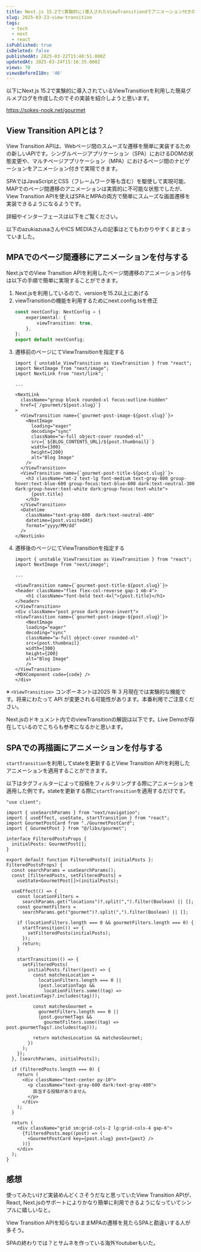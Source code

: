 ```yaml
---
title: Next.js 15.2で(実験的に)導入されたViewTransitiondでアニメーション付きのグルメブログを作成してみた
slug: 2025-03-23-view-transition
tags:
  - tech
  - next
  - react
isPublished: true
isDeleted: false
publishedAt: 2025-03-22T15:48:51.000Z
updatedAt: 2025-03-24T15:16:35.000Z
views: 70
viewsBeforeI18n: '46'
---
```


以下にNext.js 15.2で実験的に導入されているViewTransitionを利用した簡易グルメブログを作成したのでその実装を紹介しようと思います。

https://sokes-nook.net/gourmet


## View Transition APIとは？
View Transition APIは、Webページ間のスムーズな遷移を簡単に実装するための新しいAPIです。シングルページアプリケーション（SPA）におけるDOMの状態変更や、マルチページアプリケーション（MPA）におけるページ間のナビゲーションをアニメーション付きで実現できます。

SPAではJavaScriptとCSS（フレームワーク等も含む）を駆使して実現可能、MAPでのページ間遷移のアニメーションは実質的に不可能な状態でしたが、View Transition APIを使えばSPAとMPAの両方で簡単にスムーズな画面遷移を実装できるようになるようです。

詳細やインターフェースは以下をご覧ください。
<Bookmark href="https://developer.mozilla.org/en-US/docs/Web/API/View_Transition_API" />

以下のazukiazusaさんやICS MEDIAさんの記事はとてもわかりやすくまとまっていました。
<Bookmark href="https://azukiazusa.dev/blog/declarative-page-transition-animation-with-react-viewtransition-component/" />

<Bookmark href="https://ics.media/entry/230510/" />

## MPAでのページ間遷移にアニメーションを付与する
Next.jsでのView Transition APIを利用したページ間遷移のアニメーション付与は以下の手順で簡単に実現することができます。
1. Next.jsを利用しているので、versionを15.2以上にあげる
2. viewTransitionの機能を利用するためにnext.config.tsを修正
    ```ts:next.config.ts
    const nextConfig: NextConfig = {
        experimental: {
            viewTransition: true,
        },
    };
    export default nextConfig;
    ```
3. 遷移前のページにてViewTransitionを指定する
    ```tsx:app/gourmet/page.tsx
    import { unstable_ViewTransition as ViewTransition } from "react";
    import NextImage from "next/image";
    import NextLink from "next/link";
    
    ...

    <NextLink
      className="group block rounded-xl focus:outline-hidden"
      href={`/gourmet/${post.slug}`}
    >
      <ViewTransition name={`gourmet-post-image-${post.slug}`}>
        <NextImage
          loading="eager"
          decoding="sync"
          className="w-full object-cover rounded-xl"
          src={`${BLOG_CONTENTS_URL}/${post.thumbnail}`}
          width={300}
          height={200}
          alt="Blog Image"
        />
      </ViewTransition>
      <ViewTransition name={`gourmet-post-title-${post.slug}`}>
        <h3 className="mt-2 text-lg font-medium text-gray-800 group-hover:text-blue-600 group-focus:text-blue-600 dark:text-neutral-300 dark:group-hover:text-white dark:group-focus:text-white">
          {post.title}
        </h3>
      </ViewTransition>
      <Datetime
        className="text-gray-600  dark:text-neutral-400"
        datetime={post.visitedAt}
        format="yyyy/MM/dd"
      />
    </NextLink>
    ```
4. 遷移後のページにてViewTransitionを指定する
    ```tsx:app/gourmet/[slug]/page.tsx
    import { unstable_ViewTransition as ViewTransition } from "react";
    import NextImage from "next/image";
    
    ...

    <ViewTransition name={`gourmet-post-title-${post.slug}`}>
    <header className="flex flex-col-reverse gap-1 mb-4">
        <h1 className="font-bold text-4xl">{post.title}</h1>
    </header>
    </ViewTransition>
    <div className="post prose dark:prose-invert">
    <ViewTransition name={`gourmet-post-image-${post.slug}`}>
        <NextImage
        loading="eager"
        decoding="sync"
        className="w-full object-cover rounded-xl"
        src={post.thumbnail}
        width={300}
        height={200}
        alt="Blog Image"
        />
    </ViewTransition>
    <MDXComponent code={code} />
    </div>
    ```

※ `<ViewTransition>` コンポーネントは2025 年 3 月現在では実験的な機能です。将来にわたって API が変更される可能性があります。本番利用でご注意ください。

Next.jsのドキュメント内でのviewTransitionの解説は以下です。Live Demoが存在しているのでこちらも参考になるかと思います。
<Bookmark href="https://nextjs.org/docs/app/api-reference/config/next-config-js/viewTransition" />

## SPAでの再描画にアニメーションを付与する
`startTransition`を利用してstateを更新するとView Transition APIを利用したアニメーションを適用することができます。

以下はタグフィルターによって投稿をフィルタリングする際にアニメーションを適用した例です。stateを更新する際に`startTransition`を適用するだけです。

```tsx:FilteredPosts.tsx
"use client";

import { useSearchParams } from "next/navigation";
import { useEffect, useState, startTransition } from "react";
import GourmetPostCard from "./GourmetPostCard";
import { GourmetPost } from "@/libs/gourmet";

interface FilteredPostsProps {
  initialPosts: GourmetPost[];
}

export default function FilteredPosts({ initialPosts }: FilteredPostsProps) {
  const searchParams = useSearchParams();
  const [filteredPosts, setFilteredPosts] =
    useState<GourmetPost[]>(initialPosts);

  useEffect(() => {
    const locationFilters =
      searchParams.get("locations")?.split(",").filter(Boolean) || [];
    const gourmetFilters =
      searchParams.get("gourmet")?.split(",").filter(Boolean) || [];

    if (locationFilters.length === 0 && gourmetFilters.length === 0) {
      startTransition(() => {
        setFilteredPosts(initialPosts);
      });
      return;
    }

    startTransition(() => {
      setFilteredPosts(
        initialPosts.filter((post) => {
          const matchesLocation =
            locationFilters.length === 0 ||
            (post.locationTags &&
              locationFilters.some((tag) => post.locationTags?.includes(tag)));

          const matchesGourmet =
            gourmetFilters.length === 0 ||
            (post.gourmetTags &&
              gourmetFilters.some((tag) => post.gourmetTags?.includes(tag)));

          return matchesLocation && matchesGourmet;
        })
      );
    });
  }, [searchParams, initialPosts]);

  if (filteredPosts.length === 0) {
    return (
      <div className="text-center py-10">
        <p className="text-gray-600 dark:text-gray-400">
          該当する投稿がありません
        </p>
      </div>
    );
  }

  return (
    <div className="grid sm:grid-cols-2 lg:grid-cols-4 gap-6">
      {filteredPosts.map((post) => (
        <GourmetPostCard key={post.slug} post={post} />
      ))}
    </div>
  );
}
```


## 感想
使ってみたいけど実装めんどくさそうだなと思っていたView Transition APIが、React, Next.jsのサポートによりかなり簡単に利用できるようになっていてシンプルに嬉しいなと。

View Transition APIを知らないままMPAの遷移を見たらSPAと勘違いする人が多そう。

SPAの終わりでは？とサムネを作っている海外Youtuberもいた。

<YouTubeEmbed url="https://www.youtube.com/watch?v=zFWd9tON4js" />  
